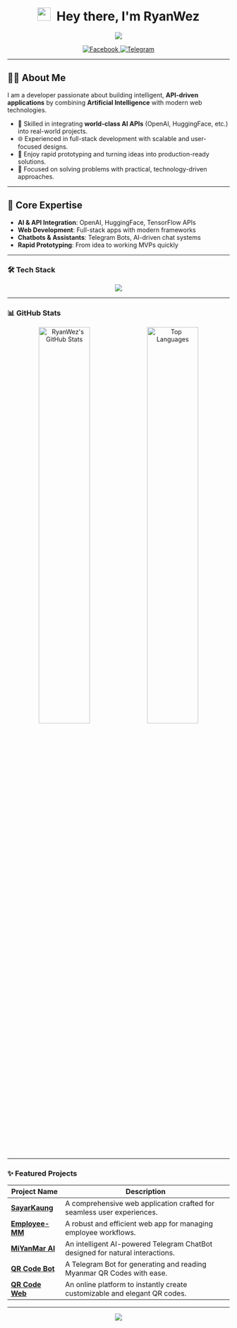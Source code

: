 <div align="center">

# <img src="https://raw.githubusercontent.com/MartinHeinz/MartinHeinz/master/wave.gif" width="30px"> &nbsp;Hey there, I'm RyanWez

<a href="https://github.com/RyanWez">
  <img src="https://readme-typing-svg.herokuapp.com?font=Space+Grotesk&size=24&color=6366F1&center=true&vCenter=true&width=420&lines=AI+Enthusiast;Creative+Builder;Web+Developer" />
</a>

<p>
  <a href="https://www.facebook.com/ryanwez0" target="_blank">
    <img src="https://img.shields.io/badge/Facebook-1877F2?style=for-the-badge&logo=facebook&logoColor=white" alt="Facebook">
  </a>
  <a href="https://t.me/RyanWez" target="_blank">
    <img src="https://img.shields.io/badge/Telegram-2AABEE?style=for-the-badge&logo=telegram&logoColor=white" alt="Telegram">
  </a>
</p>

</div>

---

## 👨‍💻 About Me  

I am a developer passionate about building intelligent, **API-driven applications** by combining **Artificial Intelligence** with modern web technologies.  

- 🤖 Skilled in integrating **world-class AI APIs** (OpenAI, HuggingFace, etc.) into real-world projects.  
- 🌐 Experienced in full-stack development with scalable and user-focused designs.  
- 🚀 Enjoy rapid prototyping and turning ideas into production-ready solutions.  
- 🎯 Focused on solving problems with practical, technology-driven approaches.  

---

## 🧩 Core Expertise  

- **AI & API Integration**: OpenAI, HuggingFace, TensorFlow APIs  
- **Web Development**: Full-stack apps with modern frameworks  
- **Chatbots & Assistants**: Telegram Bots, AI-driven chat systems  
- **Rapid Prototyping**: From idea to working MVPs quickly  

---

### 🛠️ **Tech Stack**

<p align="center">
  <a href="https://skillicons.dev">
    <img src="https://skillicons.dev/icons?i=nextjs,react,ts,tailwind,nodejs,prisma,postgres,vercel,git,github" />
  </a>
</p>

---

### 📊 **GitHub Stats**

<div align="center">
  <img width="48%" src="https://github-readme-stats.vercel.app/api?username=RyanWez&show_icons=true&theme=transparent&hide_border=true&title_color=6366F1&icon_color=A855F7" alt="RyanWez's GitHub Stats" /> 
  <img width="48%" src="https://github-readme-stats.vercel.app/api/top-langs/?username=RyanWez&layout=compact&theme=transparent&hide_border=true&title_color=6366F1&text_color=FFFFFF" alt="Top Languages" />
</div>

---

### ✨ **Featured Projects**

| Project Name                                                              | Description                                                                 |
| ------------------------------------------------------------------------- | --------------------------------------------------------------------------- |
| **[SayarKaung](https://sayarkaung.vercel.app)** | A comprehensive web application crafted for seamless user experiences.       |
| **[Employee-MM](https://employee-mm.vercel.app)** | A robust and efficient web app for managing employee workflows.              |
| **[MiYanMar AI](https://t.me/miyanmarChatBot)** | An intelligent AI-powered Telegram ChatBot designed for natural interactions.|
| **[QR Code Bot](https://t.me/qrmmbot)** | A Telegram Bot for generating and reading Myanmar QR Codes with ease.        |
| **[QR Code Web](https://ryanwez.github.io/QR-Code/)** | An online platform to instantly create customizable and elegant QR codes.    |

---

<p align="center">
  <img src="https://capsule-render.vercel.app/api?type=waving&color=gradient&height=100&section=footer"/>
</p>
